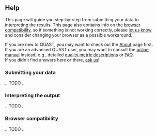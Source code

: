 ## Help

This page will guide you step-by-step from submitting your data to interpreting the results. This page also contains info on the [browser compatibility](#compatibility), so if something is not working correctly, please [let us know](contact.md) and consider changing your browser as a possible workaround.

If you are new to QUAST, you may want to check out the [About](about.md) page first.  
If you are an advanced QUAST user, you may want to consult the [online manual](http://cab.cc.spbu.ru/quast/manual.html) instead, e.g., detailed [quality metric descriptions](http://cab.cc.spbu.ru/quast/manual.html#sec3.1) or [FAQ](http://cab.cc.spbu.ru/quast/manual.html#sec7).  
If you didn't find answers here or there, [ask us](contact.md)!

### Submitting your data

.. TODO ..

### Interpreting the output

.. TODO ..

<a name="compatibility"></a>
### Browser compatibility

.. TODO ..